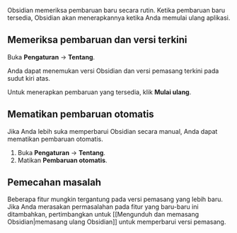 Obsidian memeriksa pembaruan baru secara rutin. Ketika pembaruan baru tersedia, Obsidian akan menerapkannya ketika Anda memulai ulang aplikasi.

## Memeriksa pembaruan dan versi terkini

Buka **Pengaturan** → **Tentang**.

Anda dapat menemukan versi Obsidian dan versi pemasang terkini pada sudut kiri atas.

Untuk menerapkan pembaruan yang tersedia, klik **Mulai ulang**.

## Mematikan pembaruan otomatis

Jika Anda lebih suka memperbarui Obsidian secara manual, Anda dapat mematikan pembaruan otomatis.

1. Buka **Pengaturan** → **Tentang**.
2. Matikan **Pembaruan otomatis**.

## Pemecahan masalah

Beberapa fitur mungkin tergantung pada versi pemasang yang lebih baru. Jika Anda merasakan permasalahan pada fitur yang baru-baru ini ditambahkan, pertimbangkan untuk [[Mengunduh dan memasang Obsidian|memasang ulang Obsidian]] untuk memperbarui versi pemasang.
